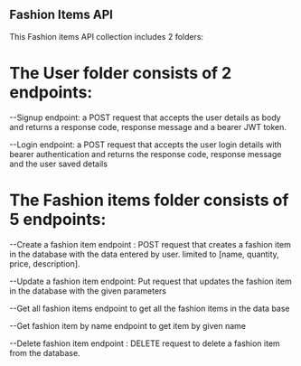 ## Fashion Items API
This Fashion items API collection includes 2 folders:

# The User folder consists of 2 endpoints:

--Signup endpoint: a POST request that accepts the user details as body and returns a response code, response message and a bearer JWT token.

--Login endpoint: a POST request that accepts the user login details with bearer authentication and returns the response code, response message and the user saved details

# The Fashion items folder consists of 5 endpoints:

--Create a fashion item endpoint : POST request that creates a fashion item in the database with the data entered by user. limited to [name, quantity, price, description].

--Update a fashion item endpoint: Put request that updates the fashion item in the database with the given parameters

--Get all fashion items endpoint to get all the fashion items in the data base

--Get fashion item by name endpoint to get item by given name

--Delete fashion item endpoint : DELETE request to delete a fashion item from the database.
